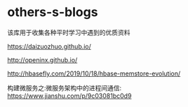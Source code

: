 # others-s-blogs
该库用于收集各种平时学习中遇到的优质资料

https://daizuozhuo.github.io/ 

http://openinx.github.io/

http://hbasefly.com/2019/10/18/hbase-memstore-evolution/

构建微服务之:微服务架构中的进程间通信: https://www.jianshu.com/p/9c03081bc0d9 
